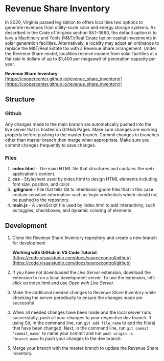 # Revenue Share Inventory

In 2020, Virginia passed legislation to offers localities two options to generate revenues from utility-scale solar and energy storage systems. As described in the Code of Virginia section 58.1-3660, the default option is to levy a Machinery and Tools (M&T)/Real Estate tax on capital investments in solar generation facilities. Alternatively, a locality may adopt an ordinance to replace the M&T/Real Estate tax with a Revenue Share arrangement. Under the Revenue Share model, localities receive income from solar facilities at a flat rate in dollars of up to $1,400 per megawatt of generation capacity per year.

__Revenue Share Inventory__: [https://coopercenter.github.io/revenue_share_inventory/](https://coopercenter.github.io/revenue_share_inventory/)

## Structure
### Github
Any changes made to the main branch are automatically pushed into the live server that is hosted on GitHub Pages. Make sure changes are working properly before pushing to the master branch. Commit changes to branches other than master branch then merge when appropriate. Make sure you commit changes frequently to save changes.

### Files 
1. __index.html__ - The main HTML file that structures and contains the web application’s content.
2. __css__ - Stylesheet used by index.html to design HTML elements including font size, position, and color. 
3. __.gitignore__ - File that tells Git to intentional ignore files that in this case contain sensitive information such as login credentials which should not be pushed to the repository.
4. __main.js__ - A JavaScript file used by index.html to add interactivity, such as toggles, checkboxes, and dynamic coloring of elements.

## Development
1. Clone the Revenue Share Inventory repository and create a new branch for development

    __Working with GitHub in VS Code Tutorial__: [https://code.visualstudio.com/docs/sourcecontrol/github](https://code.visualstudio.com/docs/sourcecontrol/github)

2. If you have not downloaded the _Live Server_ extension, download the extension to run a local development server. To use the extension, left-click on index.html and use _Open with Live Server_. 
3. Make the additional needed changes to Revenue Share Inventory while checking the server perodically to ensure the changes made are successful.
4. When all needed changes have been made and the local server runs successfully, push all your changes to your respective dev branch. If using Git, in the command line, run `git add file_name` to add the file(s) that have been changed. Next, in the command line, run `git commit 'commit_name'` to name your commit and run `push origin -u 'branch_name` to push your changes to the dev branch.
5. Merge your branch with the master branch to update the Revenue Share Inventory. 
